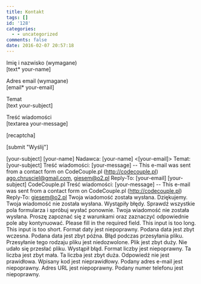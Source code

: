 ```yaml
---
title: Kontakt
tags: []
id: '128'
categories:
  - - uncategorized
comments: false
date: 2016-02-07 20:57:18
---
```


Imię i nazwisko (wymagane)  
\[text\* your-name\]

Adres email (wymagane)  
\[email\* your-email\]

Temat  
\[text your-subject\]

Treść wiadomości  
\[textarea your-message\]

\[recaptcha\]

\[submit "Wyślij"\]

\[your-subject\] \[your-name\] Nadawca: \[your-name\] <\[your-email\]> Temat: \[your-subject\] Treść wiadomości: \[your-message\] -- This e-mail was sent from a contact form on CodeCouple.pl (http://codecouple.pl) ago.chrusciel@gmail.com, giesem@o2.pl Reply-To: \[your-email\] \[your-subject\] CodeCouple.pl Treść wiadomości: \[your-message\] -- This e-mail was sent from a contact form on CodeCouple.pl (http://codecouple.pl) Reply-To: giesem@o2.pl Twoja wiadomość została wysłana. Dziękujemy. Twoja wiadomość nie została wysłana. Wystąpiły błędy. Sprawdź wszystkie pola formularza i spróbuj wysłać ponownie. Twoja wiadomość nie została wysłana. Proszę zapoznać się z warunkami oraz zaznaczyć odpowiednie pole aby kontynuować. Please fill in the required field. This input is too long. This input is too short. Format daty jest niepoprawny. Podana data jest zbyt wczesna. Podana data jest zbyt późna. Błąd podczas przesyłania pliku. Przesyłanie tego rodzaju pliku jest niedozwolone. Plik jest zbyt duży. Nie udało się przesłać pliku. Wystąpił błąd. Format liczby jest niepoprawny. Ta liczba jest zbyt mała. Ta liczba jest zbyt duża. Odpowiedź nie jest prawidłowa. Wpisany kod jest nieprawidłowy. Podany adres e-mail jest niepoprawny. Adres URL jest niepoprawny. Podany numer telefonu jest niepoprawny.